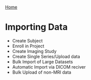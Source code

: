 <a href="index.html">Home</a>
  
# Importing Data
- Create Subject
- Enroll in Project
- Create Imaging Study
- Create Single Series/Upload data
- Bulk Import of Large Datasets
- Automatic Import via DICOM reciver
- Bulk Upload of non-MRI data

